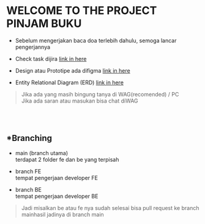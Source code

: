 # WELCOME TO THE PROJECT PINJAM BUKU

- Sebelum mengerjakan baca doa terlebih dahulu, semoga lancar pengerjannya
- Check task dijira [link in here](https://final-project-group-16.atlassian.net/jira/software/projects/FPPB/boards/1)

- Design atau Prototipe ada difigma [link in here](https://www.figma.com/file/ABOWhLPhnY8NVwN71GzyZC/Pinjam-Buku?node-id=0%3A1)

- Entity Relational Diagram (ERD) [link in here](https://lucid.app/lucidchart/39b2407c-63f9-48dc-ad1c-7a133dc815d5/edit?viewport_loc=-95%2C9%2C2563%2C1247%2C0_0&invitationId=inv_387fd43c-e9d7-46ae-923d-a2e70eb9c95f#)

> Jika ada yang masih bingung tanya di WAG(recomended) / PC <br/>
> Jika ada saran atau masukan bisa chat diWAG

<br/>
<br/>

## *Branching

- main (branch utama) <br/>
  terdapat 2 folder fe dan be yang terpisah

- branch FE <br/>
  tempat pengerjaan developer FE

- branch BE <br/>
  tempat pengerjaan developer BE

> Jadi misalkan be atau fe nya sudah selesai bisa pull request ke branch mainhasil jadinya di branch main
